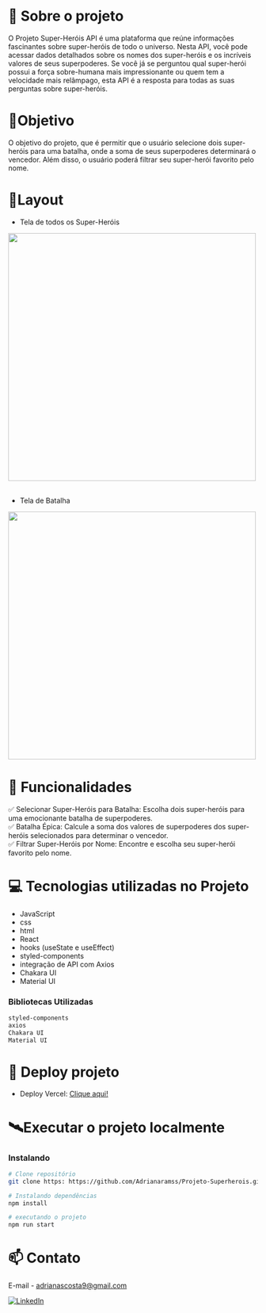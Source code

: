 # 📖 Sobre o projeto
O Projeto Super-Heróis API é uma plataforma que reúne informações fascinantes sobre super-heróis de todo o universo. Nesta API, você pode acessar dados detalhados sobre os nomes dos super-heróis e os incríveis valores de seus superpoderes. Se você já se perguntou qual super-herói possui a força sobre-humana mais impressionante ou quem tem a velocidade mais relâmpago, esta API é a resposta para todas as suas perguntas sobre super-heróis.


# 🎯Objetivo 
O objetivo do projeto, que é permitir que o usuário selecione dois super-heróis para uma batalha, onde a soma de seus superpoderes determinará o vencedor. Além disso, o usuário poderá filtrar seu super-herói favorito pelo nome.

# 📱Layout 

- Tela de todos os Super-Heróis

<div align="left"   > 
  <img height="500" src="https://github.com/Adrianaramss/Projeto---azapfy/assets/111310311/517f6d5d-88b7-4d03-aae9-9fa57c947e67"/>


  </div>
  </br>

  - Tela de Batalha
  
<div align="left" > 
<img height="500" src="https://github.com/Adrianaramss/Projeto---azapfy/assets/111310311/7d426f3d-2c31-4236-873a-01def2054e09"/>


  </div>


# 🚀 Funcionalidades

✅ Selecionar Super-Heróis para Batalha: Escolha dois super-heróis para uma emocionante batalha de superpoderes. <br>
✅ Batalha Épica: Calcule a soma dos valores de superpoderes dos super-heróis selecionados para determinar o vencedor. <br>
✅ Filtrar Super-Heróis por Nome: Encontre e escolha seu super-herói favorito pelo nome. <br>


# 💻 Tecnologias utilizadas no Projeto

- JavaScript
- css
- html
- React
- hooks (useState e useEffect)
- styled-components
- integração de API com Axios
- Chakara UI
- Material UI

### Bibliotecas Utilizadas

```bash
styled-components
axios
Chakara UI
Material UI
```


# 🔗 Deploy projeto
- Deploy Vercel: [Clique aqui!](https://projeto-superherois-e9ax1d5i9-adrianaramss.vercel.app/)


# 🛰Executar o projeto localmente
### Instalando
```bash
# Clone repositório
git clone https: https://github.com/Adrianaramss/Projeto-Superherois.git

# Instalando dependências
npm install

# executando o projeto
npm run start
```
# 📫 Contato
E-mail - adrianascosta9@gmail.com

[![LinkedIn](https://img.shields.io/badge/LinkedIn-0077B5?style=for-the-badge&logo=linkedin&logoColor=white)](https://www.linkedin.com/in/adriana-ramss/)
